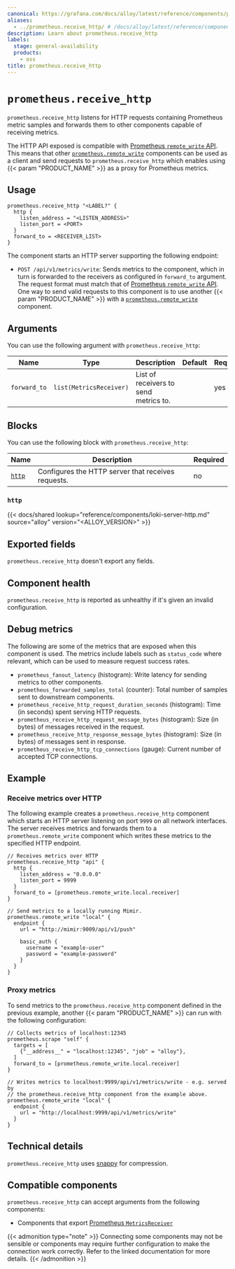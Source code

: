 ```yaml
---
canonical: https://grafana.com/docs/alloy/latest/reference/components/prometheus/prometheus.receive_http/
aliases:
  - ../prometheus.receive_http/ # /docs/alloy/latest/reference/components/prometheus.receive_http/
description: Learn about prometheus.receive_http
labels:
  stage: general-availability
  products:
    - oss
title: prometheus.receive_http
---
```


# `prometheus.receive_http`

`prometheus.receive_http` listens for HTTP requests containing Prometheus metric samples and forwards them to other components capable of receiving metrics.

The HTTP API exposed is compatible with [Prometheus `remote_write` API][prometheus-remote-write-docs].
This means that other [`prometheus.remote_write`][prometheus.remote_write] components can be used as a client and send requests to `prometheus.receive_http` which enables using {{< param "PRODUCT_NAME" >}} as a proxy for Prometheus metrics.

[prometheus.remote_write]: ../prometheus.remote_write/
[prometheus-remote-write-docs]: https://prometheus.io/docs/prometheus/2.45/querying/api/#remote-write-receiver

## Usage

```alloy
prometheus.receive_http "<LABEL?" {
  http {
    listen_address = "<LISTEN_ADDRESS>"
    listen_port = <PORT>
  }
  forward_to = <RECEIVER_LIST>
}
```

The component starts an HTTP server supporting the following endpoint:

- `POST /api/v1/metrics/write`: Sends metrics to the component, which in turn is forwarded to the receivers as configured in `forward_to` argument.
  The request format must match that of [Prometheus `remote_write` API][prometheus-remote-write-docs].
  One way to send valid requests to this component is to use another {{< param "PRODUCT_NAME" >}} with a [`prometheus.remote_write`][prometheus.remote_write] component.

## Arguments

You can use the following argument with `prometheus.receive_http`:

| Name         | Type                    | Description                           | Default | Required |
| ------------ | ----------------------- | ------------------------------------- | ------- | -------- |
| `forward_to` | `list(MetricsReceiver)` | List of receivers to send metrics to. |         | yes      |

## Blocks

You can use the following block with `prometheus.receive_http`:

| Name           | Description                                        | Required |
| -------------- | -------------------------------------------------- | -------- |
| [`http`][http] | Configures the HTTP server that receives requests. | no       |

[http]: #http

### `http`

{{< docs/shared lookup="reference/components/loki-server-http.md" source="alloy" version="<ALLOY_VERSION>" >}}

## Exported fields

`prometheus.receive_http` doesn't export any fields.

## Component health

`prometheus.receive_http` is reported as unhealthy if it's given an invalid configuration.

## Debug metrics

The following are some of the metrics that are exposed when this component is used.
The metrics include labels such as `status_code` where relevant, which can be used to measure request success rates.

- `prometheus_fanout_latency` (histogram): Write latency for sending metrics to other components.
- `prometheus_forwarded_samples_total` (counter): Total number of samples sent to downstream components.
- `prometheus_receive_http_request_duration_seconds` (histogram): Time (in seconds) spent serving HTTP requests.
- `prometheus_receive_http_request_message_bytes` (histogram): Size (in bytes) of messages received in the request.
- `prometheus_receive_http_response_message_bytes` (histogram): Size (in bytes) of messages sent in response.
- `prometheus_receive_http_tcp_connections` (gauge): Current number of accepted TCP connections.

## Example

### Receive metrics over HTTP

The following example creates a `prometheus.receive_http` component which starts an HTTP server listening on port `9999` on all network interfaces.
The server receives metrics and forwards them to a `prometheus.remote_write` component which writes these metrics to the specified HTTP endpoint.

```alloy
// Receives metrics over HTTP
prometheus.receive_http "api" {
  http {
    listen_address = "0.0.0.0"
    listen_port = 9999
  }
  forward_to = [prometheus.remote_write.local.receiver]
}

// Send metrics to a locally running Mimir.
prometheus.remote_write "local" {
  endpoint {
    url = "http://mimir:9009/api/v1/push"

    basic_auth {
      username = "example-user"
      password = "example-password"
    }
  }
}
```

### Proxy metrics

To send metrics to the `prometheus.receive_http` component defined in the previous example, another {{< param "PRODUCT_NAME" >}} can run with the following configuration:

```alloy
// Collects metrics of localhost:12345
prometheus.scrape "self" {
  targets = [
    {"__address__" = "localhost:12345", "job" = "alloy"},
  ]
  forward_to = [prometheus.remote_write.local.receiver]
}

// Writes metrics to localhost:9999/api/v1/metrics/write - e.g. served by
// the prometheus.receive_http component from the example above.
prometheus.remote_write "local" {
  endpoint {
    url = "http://localhost:9999/api/v1/metrics/write"
  }
}
```

## Technical details

`prometheus.receive_http` uses [snappy](<https://en.wikipedia.org/wiki/Snappy_(compression)>) for compression.

<!-- START GENERATED COMPATIBLE COMPONENTS -->

## Compatible components

`prometheus.receive_http` can accept arguments from the following components:

- Components that export [Prometheus `MetricsReceiver`](../../../compatibility/#prometheus-metricsreceiver-exporters)

{{< admonition type="note" >}}
Connecting some components may not be sensible or components may require further configuration to make the connection work correctly.
Refer to the linked documentation for more details.
{{< /admonition >}}

<!-- END GENERATED COMPATIBLE COMPONENTS -->
